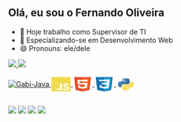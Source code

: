 ## Olá, eu sou o Fernando Oliveira

- 🔭 Hoje trabalho como Supervisor de TI
- 🌱 Especializando-se em Desenvolvimento Web
- 😄 Pronouns: ele/dele

<div>
  <a href="https://https://github.com/jfoj-dev">
  <img height="180em" src="https://github-readme-stats.vercel.app/api?username=jfoj-dev&show_icons=true&theme=dracula&include_all_commit=true&count_private=true"/>
  <img height="180em" src="https://github-readme-stats.vercel.app/api/top-langs/?username=jfoj-dev&layout=compact&langs_count=16&theme=dracula"/>

</div>

<div style="display: inline_block"><br>
  <img align="center" alt="Gabi-Java" height="30" width="40" src="https://cdn.jsdelivr.net/gh/devicons/devicon/icons/java/java-original.svg">
  <img align="center" alt="Js" height="30" width="40" src="https://raw.githubusercontent.com/devicons/devicon/master/icons/javascript/javascript-plain.svg">
  <img align="center" alt="HTML" height="30" width="40" src="https://raw.githubusercontent.com/devicons/devicon/master/icons/html5/html5-original.svg">
  <img align="center" alt="CSS" height="30" width="40" src="https://raw.githubusercontent.com/devicons/devicon/master/icons/css3/css3-original.svg">
  <img align="center" alt="Python" height="30" width="40" src="https://raw.githubusercontent.com/devicons/devicon/master/icons/python/python-original.svg">
  
</div>
  
  ##
 
<div> 
  <a href="https://www.instagram.com/fernando_oliveira365/" target="_blank"><img src="https://img.shields.io/badge/-Instagram-%23E4405F?style=for-the-badge&logo=instagram&logoColor=white" target="_blank"></a>
  <a href="" target="_blank"><img src="https://img.shields.io/badge/Discord-7289DA?style=for-the-badge&logo=discord&logoColor=white" target="_blank"></a> 
  <a href = "mailto:jfoj365@gmail.com"><img src="https://img.shields.io/badge/-Gmail-%23333?style=for-the-badge&logo=gmail&logoColor=white" target="_blank"></a>
  <a href="https://www.linkedin.com/in/fernando-oliveira-1b11b125a/" target="_blank"><img src="https://img.shields.io/badge/-LinkedIn-%230077B5?style=for-the-badge&logo=linkedin&logoColor=white" target="_blank"></a> 
  
</div>


